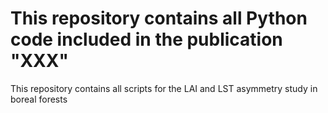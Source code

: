 # This repository contains all Python code included in the publication "XXX"
This repository contains all scripts for the LAI and LST asymmetry study in boreal forests
